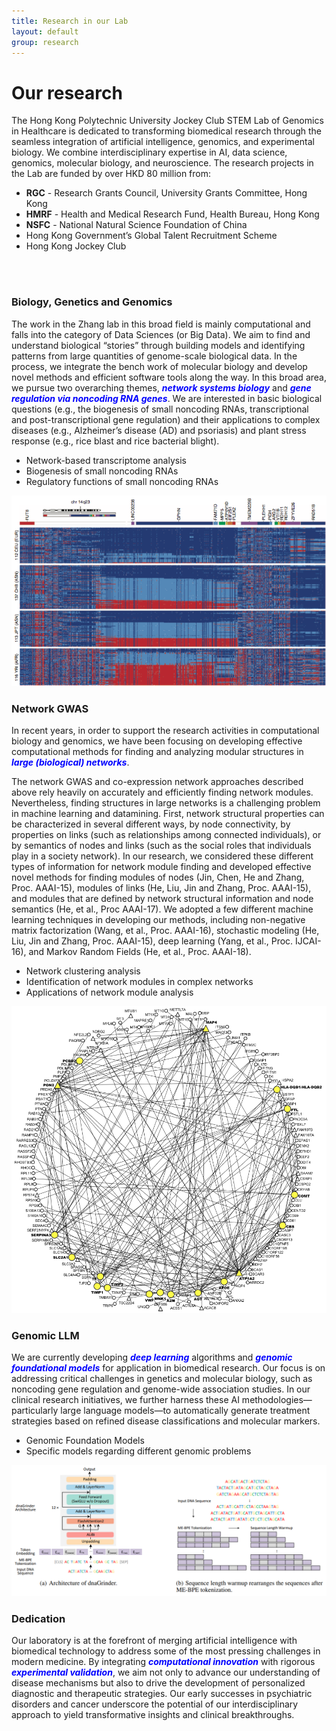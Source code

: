 ```yaml
---
title: Research in our Lab
layout: default
group: research
---
```


<div class="row">

# Our research

The Hong Kong Polytechnic University Jockey Club STEM Lab of Genomics in Healthcare is dedicated to transforming biomedical research through the seamless integration of artificial intelligence, genomics, and experimental biology. We combine interdisciplinary expertise in AI, data science, genomics, molecular biology, and neuroscience. The research projects in the Lab are funded by over HKD 80 million from:
- **RGC** - Research Grants Council, University Grants Committee, Hong Kong
- **HMRF** - Health and Medical Research Fund, Health Bureau, Hong Kong
- **NSFC** - National Natural Science Foundation of China
- Hong Kong Government’s Global Talent Recruitment Scheme
- Hong Kong Jockey Club
<br>
<br>

</div>

<div class="row">

### Biology, Genetics and Genomics

<div class="col-md-12">

The work in the Zhang lab in this broad field is mainly computational and falls into the category of Data Sciences (or Big Data). We aim to find and understand biological “stories” through building models and identifying patterns from large quantities of genome-scale biological data. In the process, we integrate the bench work of molecular biology and develop novel methods and efficient software tools along the way. In this broad area, we pursue two overarching themes, **<span style="color:blue; font-weight:bold; font-style:italic;">network systems biology</span>** and **<span style="color:blue; font-weight:bold; font-style:italic;">gene regulation via noncoding RNA genes</span>**. We are interested in basic biological questions (e.g., the biogenesis of small noncoding RNAs, transcriptional and post-transcriptional gene regulation) and their applications to complex diseases (e.g., Alzheimer’s disease (AD) and psoriasis) and plant stress response (e.g., rice blast and rice bacterial blight).
- Network-based transcriptome analysis
- Biogenesis of small noncoding RNAs
- Regulatory functions of small noncoding RNAs

<img class="img-fluid" src="/static/img/research/research_picture1.png" alt="qFit">

</div>

<div class="row">

### Network GWAS

<div class="col-md-12">

In recent years, in order to support the research activities in computational biology and genomics, we have been focusing on developing effective computational methods for finding and analyzing modular structures in **<span style="color:blue; font-weight:bold; font-style:italic;">large (biological) networks</span>**.

The network GWAS and co-expression network approaches described above rely heavily on accurately and efficiently finding network modules. Nevertheless, finding structures in large networks is a challenging problem in machine learning and datamining. First, network structural properties can be characterized in several different ways, by node connectivity, by properties on links (such as relationships among connected individuals), or by semantics of nodes and links (such as the social roles that individuals play in a society network). In our research, we considered these different types of information for network module finding and developed effective novel methods for finding modules of nodes (Jin, Chen, He and Zhang, Proc. AAAI-15), modules of links (He, Liu, Jin and Zhang, Proc. AAAI-15), and modules that are defined by network structural information and node semantics (He, et al., Proc AAAI-17). We adopted a few different machine learning techniques in developing our methods, including non-negative matrix factorization (Wang, et al., Proc. AAAI-16), stochastic modeling (He, Liu, Jin and Zhang, Proc. AAAI-15), deep learning (Yang, et al., Proc. IJCAI-16), and Markov Random Fields (He, et al., Proc. AAAI-18).
- Network clustering analysis
- Identification of network modules in complex networks
- Applications of network module analysis

<img class="img-fluid w-50" src="/static/img/research/research_picture3.png" alt="antibiotic">

</div>

<div class="row">

### Genomic LLM

<div class="col-md-12">

We are currently developing **<span style="color:blue; font-weight:bold; font-style:italic;">deep learning</span>** algorithms and **<span style="color:blue; font-weight:bold; font-style:italic;">genomic foundational models</span>** for application in biomedical research. Our focus is on addressing critical challenges in genetics and molecular biology, such as noncoding gene regulation and genome-wide association studies. In our clinical research initiatives, we further harness these AI methodologies—particularly large language models—to automatically generate treatment strategies based on refined disease classifications and molecular markers.
- Genomic Foundation Models
- Specific models regarding different genomic problems

<img class="img-fluid w-75" src="/static/img/research/dnagrinder.png" alt="hairball">

</div>

<div class="row">

### Dedication

<div class="col-md-12">
  
Our laboratory is at the forefront of merging artificial intelligence with biomedical technology to address some of the most pressing challenges in modern medicine. By integrating **<span style="color:blue; font-weight:bold; font-style:italic;">computational innovation</span>** with rigorous **<span style="color:blue; font-weight:bold; font-style:italic;">experimental validation</span>**, we aim not only to advance our understanding of disease mechanisms but also to drive the development of personalized diagnostic and therapeutic strategies. Our early successes in psychiatric disorders and cancer underscore the potential of our interdisciplinary approach to yield transformative insights and clinical breakthroughs.


</div>
